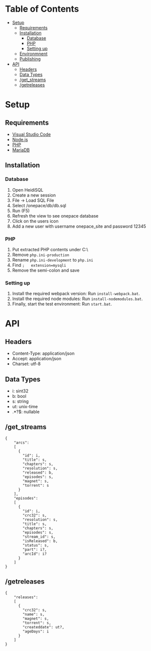 # Table of Contents
- [Setup](#setup)
  - [Requirements](#requirements)
  - [Installation](#installation)
    - [Database](#database)
    - [PHP](#php)
    - [Setting up](#setting-up)
  - [Environmnent](#environment)
  - [Publishing](#publishing)
- [API](#api)
  - [Headers](#headers)
  - [Data Types](#data-types)
  - [/get_streams](#get_streams)
  - [/getreleases](#getreleases)

# Setup
## Requirements
- [Visual Studio Code](https://code.visualstudio.com/)
- [Node.js](https://nodejs.org/en/)
- [PHP](https://secure.php.net/downloads.php)
- [MariaDB](https://downloads.mariadb.org/)

## Installation
### Database
1. Open HeidiSQL
2. Create a new session
3. File -> Load SQL File
4. Select /onepace/db/db.sql
5. Run (F5)
6. Refresh the view to see onepace database
7. Click on the users icon
8. Add a new user with username onepace_site and password 12345

### PHP
1. Put extracted PHP contents under C:\
2. Remove `php.ini-production`
3. Rename `php.ini-development` to `php.ini`
4. Find `;   extension=mysqli`
5. Remove the semi-colon and save

### Setting up
1. Install the required webpack version: Run `install-webpack.bat`.
2. Install the required node modules: Run `install-nodemodules.bat`.
3. Finally, start the test environment: Run `start.bat`.

# API
## Headers
- Content-Type: application/json
- Accept: application/json
- Charset: utf-8
## Data Types
- i: sint32
- b: bool
- s: string
- ut: unix-time
- .*\?$: nullable
## /get_streams
```
{
    "arcs":
    [
      {
        "id": i,
        "title": s,
        "chapters": s,
        "resolution": s,
        "released": b,
        "episodes": s,
        "magnet": s,
        "torrent": s
      }
    ],
    "episodes":
    [
      {
        "id": i,
        "crc32": s,
        "resolution": s,
        "title": s,
        "chapters": s,
        "episodes": s,
        "stream_id": s,
        "isReleased": b,
        "status": s,
        "part": i?,
        "arcId": i?
      }
    ]
}
```
## /getreleases
```
{
    "releases":
    [
      {
        "crc32": s,
        "name": s,
        "magnet": s,
        "torrent": s,
        "createddate": ut?,
        "ageDays": i
      }
    ]
}
```
